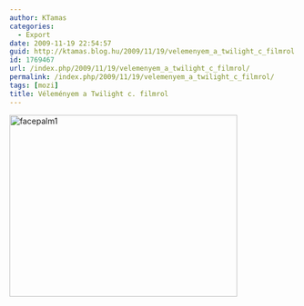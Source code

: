 ```yaml
---
author: KTamas
categories:
  - Export
date: 2009-11-19 22:54:57
guid: http://ktamas.blog.hu/2009/11/19/velemenyem_a_twilight_c_filmrol
id: 1769467
url: /index.php/2009/11/19/velemenyem_a_twilight_c_filmrol/
permalink: /index.php/2009/11/19/velemenyem_a_twilight_c_filmrol/
tags: [mozi]
title: Véleményem a Twilight c. filmrol
---
```


[<img class="aligncenter size-full wp-image-859" title="facepalm1" src="http://ktamas.blog.hu/media/image/200911/facepalm1.jpg" alt="facepalm1" width="400" height="320" />](http://ktamas.blog.hu/media/image/200911/facepalm1.jpg)
